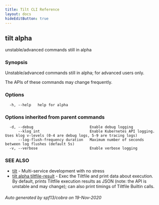 ```yaml
---
title: Tilt CLI Reference
layout: docs
hideEditButton: true
---
```

## tilt alpha

unstable/advanced commands still in alpha

### Synopsis

Unstable/advanced commands still in alpha; for advanced users only.

The APIs of these commands may change frequently.


### Options

```
  -h, --help   help for alpha
```

### Options inherited from parent commands

```
  -d, --debug                          Enable debug logging
      --klog int                       Enable Kubernetes API logging. Uses klog v-levels (0-4 are debug logs, 5-9 are tracing logs)
      --log-flush-frequency duration   Maximum number of seconds between log flushes (default 5s)
  -v, --verbose                        Enable verbose logging
```

### SEE ALSO

* [tilt](tilt.html)	 - Multi-service development with no stress
* [tilt alpha tiltfile-result](tilt_alpha_tiltfile-result.html)	 - Exec the Tiltfile and print data about execution. By default, prints Tiltfile execution results as JSON (note: the API is unstable and may change); can also print timings of Tiltfile Builtin calls.

###### Auto generated by spf13/cobra on 19-Nov-2020
